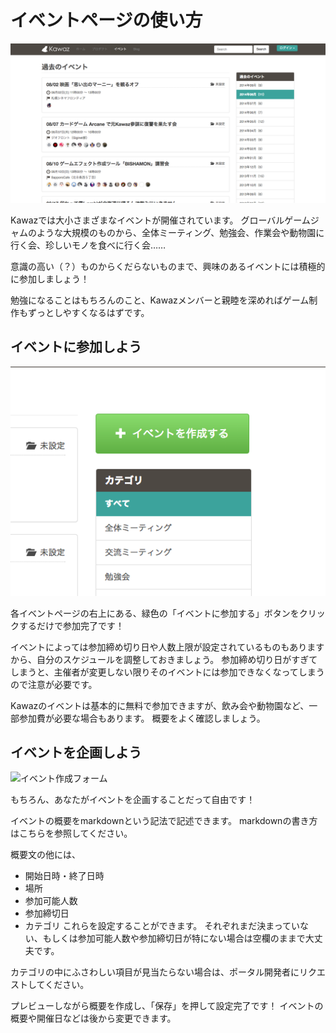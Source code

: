 # イベントページの使い方

![イベントページ](../../../statics/img/help/hoge.png)

Kawazでは大小さまざまなイベントが開催されています。
グローバルゲームジャムのような大規模のものから、全体ミーティング、勉強会、作業会や動物園に行く会、珍しいモノを食べに行く会……

意識の高い（？）ものからくだらないものまで、興味のあるイベントには積極的に参加しましょう！

勉強になることはもちろんのこと、Kawazメンバーと親睦を深めればゲーム制作もずっとしやすくなるはずです。


## イベントに参加しよう

![イベントページ](../../../statics/img/help/button.png)

各イベントページの右上にある、緑色の「イベントに参加する」ボタンをクリックするだけで参加完了です！

イベントによっては参加締め切り日や人数上限が設定されているものもありますから、自分のスケジュールを調整しておきましょう。
参加締め切り日がすぎてしまうと、主催者が変更しない限りそのイベントには参加できなくなってしまうので注意が必要です。

Kawazのイベントは基本的に無料で参加できますが、飲み会や動物園など、一部参加費が必要な場合もあります。
概要をよく確認しましょう。



## イベントを企画しよう

![イベント作成フォーム](../../../statics/img/help/)

もちろん、あなたがイベントを企画することだって自由です！

イベントの概要をmarkdownという記法で記述できます。
markdownの書き方はこちらを参照してください。


概要文の他には、
- 開始日時・終了日時
- 場所
- 参加可能人数
- 参加締切日
- カテゴリ
これらを設定することができます。
それぞれまだ決まっていない、もしくは参加可能人数や参加締切日が特にない場合は空欄のままで大丈夫です。

カテゴリの中にふさわしい項目が見当たらない場合は、ポータル開発者にリクエストしてください。

プレビューしながら概要を作成し、「保存」を押して設定完了です！
イベントの概要や開催日などは後から変更できます。
